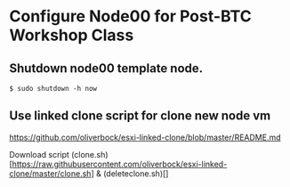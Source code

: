 # Configure Node00 for Post-BTC Workshop Class

## Shutdown node00 template node.
~~~
$ sudo shutdown -h now
~~~

## Use linked clone script for clone new node vm
https://github.com/oliverbock/esxi-linked-clone/blob/master/README.md

Download script (clone.sh)[https://raw.githubusercontent.com/oliverbock/esxi-linked-clone/master/clone.sh] & (deleteclone.sh)[]

## 
~~~

~~~

## 
~~~

~~~

